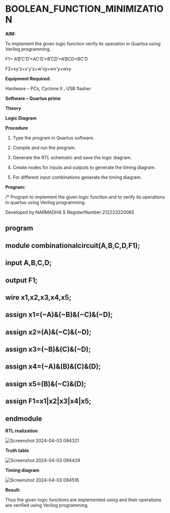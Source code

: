 # BOOLEAN_FUNCTION_MINIMIZATION

**AIM:**

To implement the given logic function verify its operation in Quartus using Verilog programming.

F1= A’B’C’D’+AC’D’+B’CD’+A’BCD+BC’D 

F2=xy’z+x’y’z+w’xy+wx’y+wxy

**Equipment Required:**

Hardware – PCs, Cyclone II , USB flasher

**Software – Quartus prime**

**Theory**

**Logic Diagram**

**Procedure**

1.	Type the program in Quartus software.

2.	Compile and run the program.

3.	Generate the RTL schematic and save the logic diagram.

4.	Create nodes for inputs and outputs to generate the timing diagram.

5.	For different input combinations generate the timing diagram.


**Program:**

/* Program to implement the given logic function and to verify its operations in quartus using Verilog programming. 

Developed by:NARMADHA S RegisterNumber:212223220065
## program
## module combinationalcircuit(A,B,C,D,F1);
## input A,B,C,D;
## output F1;
## wire x1,x2,x3,x4,x5;
## assign x1=(~A)&(~B)&(~C)&(~D);
## assign x2=(A)&(~C)&(~D);
## assign x3=(~B)&(C)&(~D);
## assign x4=(~A)&(B)&(C)&(D);
## assign x5=(B)&(~C)&(D);
## assign F1=x1|x2|x3|x4|x5;
## endmodule 


**RTL realization**

![Screenshot 2024-04-03 094321](https://github.com/narmadha2006/BOOLEAN_FUNCTION_MINIMIZATION/assets/151390280/dec6d9a4-73e7-4f91-a345-8a6d6cbef116)

**Truth table**


![Screenshot 2024-04-03 094429](https://github.com/narmadha2006/BOOLEAN_FUNCTION_MINIMIZATION/assets/151390280/bc2a50bc-bff6-46e4-8193-2aa42c9cff69)

**Timing diagram**


![Screenshot 2024-04-03 094516](https://github.com/narmadha2006/BOOLEAN_FUNCTION_MINIMIZATION/assets/151390280/45070c2f-ff00-4d80-b198-d779347109f3)

**Result:**

Thus the given logic functions are implemented using and their operations are verified using Verilog programming.


